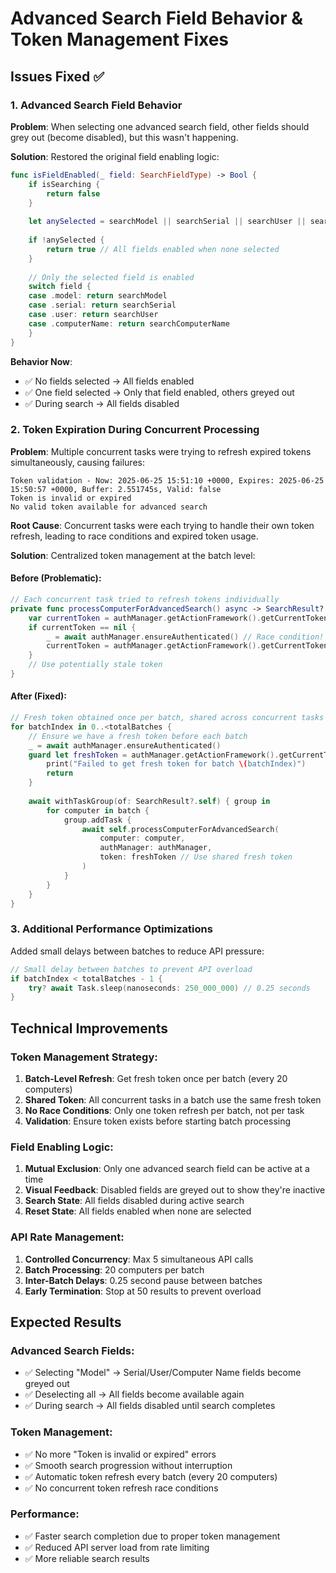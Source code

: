 # Advanced Search Field Behavior & Token Management Fixes

## Issues Fixed ✅

### 1. **Advanced Search Field Behavior**
**Problem**: When selecting one advanced search field, other fields should grey out (become disabled), but this wasn't happening.

**Solution**: Restored the original field enabling logic:
```swift
func isFieldEnabled(_ field: SearchFieldType) -> Bool {
    if isSearching {
        return false
    }
    
    let anySelected = searchModel || searchSerial || searchUser || searchComputerName
    
    if !anySelected {
        return true // All fields enabled when none selected
    }
    
    // Only the selected field is enabled
    switch field {
    case .model: return searchModel
    case .serial: return searchSerial
    case .user: return searchUser
    case .computerName: return searchComputerName
    }
}
```

**Behavior Now**:
- ✅ No fields selected → All fields enabled
- ✅ One field selected → Only that field enabled, others greyed out
- ✅ During search → All fields disabled

### 2. **Token Expiration During Concurrent Processing**
**Problem**: Multiple concurrent tasks were trying to refresh expired tokens simultaneously, causing failures:
```
Token validation - Now: 2025-06-25 15:51:10 +0000, Expires: 2025-06-25 15:50:57 +0000, Buffer: 2.551745s, Valid: false
Token is invalid or expired
No valid token available for advanced search
```

**Root Cause**: Concurrent tasks were each trying to handle their own token refresh, leading to race conditions and expired token usage.

**Solution**: Centralized token management at the batch level:

#### Before (Problematic):
```swift
// Each concurrent task tried to refresh tokens individually
private func processComputerForAdvancedSearch() async -> SearchResult? {
    var currentToken = authManager.getActionFramework().getCurrentToken()
    if currentToken == nil {
        _ = await authManager.ensureAuthenticated() // Race condition!
        currentToken = authManager.getActionFramework().getCurrentToken()
    }
    // Use potentially stale token
}
```

#### After (Fixed):
```swift
// Fresh token obtained once per batch, shared across concurrent tasks
for batchIndex in 0..<totalBatches {
    // Ensure we have a fresh token before each batch
    _ = await authManager.ensureAuthenticated()
    guard let freshToken = authManager.getActionFramework().getCurrentToken() else {
        print("Failed to get fresh token for batch \(batchIndex)")
        return
    }
    
    await withTaskGroup(of: SearchResult?.self) { group in
        for computer in batch {
            group.addTask {
                await self.processComputerForAdvancedSearch(
                    computer: computer,
                    authManager: authManager,
                    token: freshToken // Use shared fresh token
                )
            }
        }
    }
}
```

### 3. **Additional Performance Optimizations**
Added small delays between batches to reduce API pressure:
```swift
// Small delay between batches to prevent API overload
if batchIndex < totalBatches - 1 {
    try? await Task.sleep(nanoseconds: 250_000_000) // 0.25 seconds
}
```

## Technical Improvements

### Token Management Strategy:
1. **Batch-Level Refresh**: Get fresh token once per batch (every 20 computers)
2. **Shared Token**: All concurrent tasks in a batch use the same fresh token
3. **No Race Conditions**: Only one token refresh per batch, not per task
4. **Validation**: Ensure token exists before starting batch processing

### Field Enabling Logic:
1. **Mutual Exclusion**: Only one advanced search field can be active at a time
2. **Visual Feedback**: Disabled fields are greyed out to show they're inactive
3. **Search State**: All fields disabled during active search
4. **Reset State**: All fields enabled when none are selected

### API Rate Management:
1. **Controlled Concurrency**: Max 5 simultaneous API calls
2. **Batch Processing**: 20 computers per batch
3. **Inter-Batch Delays**: 0.25 second pause between batches
4. **Early Termination**: Stop at 50 results to prevent overload

## Expected Results

### Advanced Search Fields:
- ✅ Selecting "Model" → Serial/User/Computer Name fields become greyed out
- ✅ Deselecting all → All fields become available again
- ✅ During search → All fields disabled until search completes

### Token Management:
- ✅ No more "Token is invalid or expired" errors
- ✅ Smooth search progression without interruption
- ✅ Automatic token refresh every batch (every 20 computers)
- ✅ No concurrent token refresh race conditions

### Performance:
- ✅ Faster search completion due to proper token management
- ✅ Reduced API server load from rate limiting
- ✅ More reliable search results